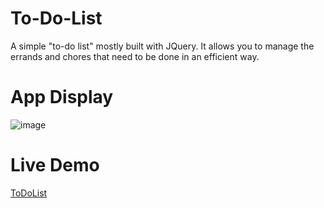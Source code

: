 # To-Do-List

A simple "to-do list" mostly built with JQuery. It allows you to manage the errands and chores that need to be done in an efficient way.

# App Display

![image](https://drive.google.com/uc?export=view&id=1MSBEFs4kJu4gwJjEnWrjBVikV9WDZte3)

# Live Demo

[ToDoList](https://chia-hsing.github.io/To-Do-List/)

